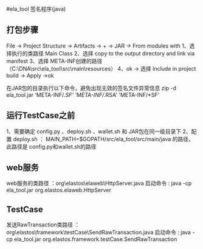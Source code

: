 #ela_tool 签名程序(java)

## 打包步骤
File -> Project Structure -> Artifacts -> + -> JAR -> From modules with 
1、选择执行的类路径 Main Class
2、选择 copy to the output directory and link via manifest
3、选择 META-INF创建的路径 （C:\DNA\src\ela_tool\src\main\resources）
4、ok -> 选择 Include in project build -> Apply ->ok

在JAR包的目录执行以下命令，避免出现无效的签名文件异常信息
zip -d ela_tool.jar 'META-INF/*.SF' 'META-INF/*.RSA' 'META-INF/*SF'


## 运行TestCase之前
1、需要确定 config.py 、deploy.sh 、wallet.sh 和 JAR包在同一级目录下 
2、配置 deploy.sh ： MAIN_PATH=$GOPATH/src/ela_tool/src/main/java 的路径，此路径是 config.py和wallet.sh的路径


## web服务
web服务的类路径 ：org\elastos\elaweb\HttpServer.java
启动命令 : java -cp ela_tool.jar  org.elastos.elaweb.HttpServer

## TestCase
发送RawTransaction类路径 ：org\elastos\framework\testCase\SendRawTransaction.java
启动命令 : java -cp ela_tool.jar  org.elastos.framework.testCase.SendRawTransaction
